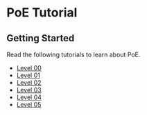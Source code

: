 PoE Tutorial
===

## Getting Started

Read the following tutorials to learn about PoE.

- [Level 00](Level-00)
- [Level 01](Level-01)
- [Level 02](Level-02)
- [Level 03](Level-03)
- [Level 04](Level-04)
- [Level 05](Level-05)
